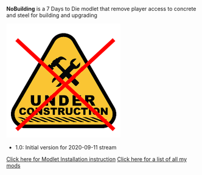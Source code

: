 **NoBuilding** is a 7 Days to Die modlet that remove player access to concrete and steel for building and upgrading

![no_construction.png](no_construction.png)
* 1.0: Initial version for 2020-09-11 stream

[Click here for Modlet Installation instruction](https://github.com/Laotseu/7dtdMods/blob/master/Modlet%20Installation.md)
[Click here for a list of all my mods](https://github.com/Laotseu/7dtdMods/blob/master/README.md)

